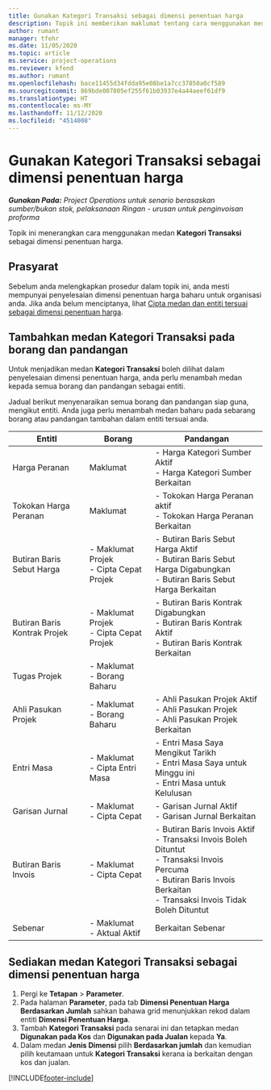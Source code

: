 ```yaml
---
title: Gunakan Kategori Transaksi sebagai dimensi penentuan harga
description: Topik ini memberikan maklumat tentang cara menggunakan medan Kategori Transaksi sebagai dimensi penentuan harga.
author: rumant
manager: tfehr
ms.date: 11/05/2020
ms.topic: article
ms.service: project-operations
ms.reviewer: kfend
ms.author: rumant
ms.openlocfilehash: bace11455d34fdda95e08be1a7cc37850a0cf589
ms.sourcegitcommit: 869bde007805ef255f61b03937e4a44aeef61df9
ms.translationtype: HT
ms.contentlocale: ms-MY
ms.lasthandoff: 11/12/2020
ms.locfileid: "4514008"
---
```

# <a name="use-transaction-category-as-a-pricing-dimension"></a>Gunakan Kategori Transaksi sebagai dimensi penentuan harga


_**Gunakan Pada:** Project Operations untuk senario berasaskan sumber/bukan stok, pelaksanaan Ringan - urusan untuk penginvoisan proforma_


Topik ini menerangkan cara menggunakan medan **Kategori Transaksi** sebagai dimensi penentuan harga. 

## <a name="prerequisites"></a>Prasyarat
Sebelum anda melengkapkan prosedur dalam topik ini, anda mesti mempunyai penyelesaian dimensi penentuan harga baharu untuk organisasi anda. Jika anda belum menciptanya, lihat [Cipta medan dan entiti tersuai sebagai dimensi penentuan harga](create-custom-fields-entities-pricing-dimensions.md).

## <a name="add-the-transaction-category-field-to-forms-and-views"></a>Tambahkan medan Kategori Transaksi pada borang dan pandangan
Untuk menjadikan medan **Kategori Transaksi** boleh dilihat dalam penyelesaian dimensi penentuan harga, anda perlu menambah medan kepada semua borang dan pandangan sebagai entiti.

Jadual berikut menyenaraikan semua borang dan pandangan siap guna, mengikut entiti. Anda juga perlu menambah medan baharu pada sebarang borang atau pandangan tambahan dalam entiti tersuai anda.

|  EntitI        | Borang     |Pandangan        |
| ------------------------------|---------------------------------|----------------------------------|
|  Harga Peranan| Maklumat |- Harga Kategori Sumber Aktif<br> - Harga Kategori Sumber Berkaitan |
|  Tokokan Harga Peranan| Maklumat|- Tokokan Harga Peranan aktif<br>- Tokokan Harga Peranan Berkaitan |
|  Butiran Baris Sebut Harga|- Maklumat Projek<br>- Cipta Cepat Projek| - Butiran Baris Sebut Harga Aktif<br>- Butiran Baris Sebut Harga Digabungkan<br>- Butiran Baris Sebut Harga Berkaitan |
|  Butiran Baris Kontrak Projek|- Maklumat Projek<br>- Cipta Cepat Projek|- Butiran Baris Kontrak Digabungkan<br>- Butiran Baris Kontrak Aktif<br>- Butiran Baris Kontrak Berkaitan |
|  Tugas Projek|- Maklumat<br>- Borang Baharu| &nbsp; |
|  Ahli Pasukan Projek|- Maklumat<br>- Borang Baharu|- Ahli Pasukan Projek Aktif<br>- Ahli Pasukan Projek<br>- Ahli Pasukan Projek Berkaitan |
|  Entri Masa|- Maklumat<br>- Cipta Entri Masa|- Entri Masa Saya Mengikut Tarikh<br>- Entri Masa Saya untuk Minggu ini<br>- Entri Masa untuk Kelulusan|
|  Garisan Jurnal|- Maklumat<br>- Cipta Cepat|- Garisan Jurnal Aktif<br>- Garisan Jurnal Berkaitan|
|  Butiran Baris Invois|- Maklumat<br>- Cipta Cepat|- Butiran Baris Invois Aktif<br>- Transaksi Invois Boleh Dituntut<br>- Transaksi Invois Percuma<br>- Butiran Baris Invois Berkaitan <br>- Transaksi Invois Tidak Boleh Dituntut|
|  Sebenar|- Maklumat<br>- Aktual Aktif| Berkaitan Sebenar |

## <a name="set-up-the-transaction-category-field-as-a-pricing-dimension"></a>Sediakan medan Kategori Transaksi sebagai dimensi penentuan harga

1. Pergi ke **Tetapan** > **Parameter**. 
2. Pada halaman **Parameter**, pada tab **Dimensi Penentuan Harga Berdasarkan Jumlah** sahkan bahawa grid menunjukkan rekod dalam entiti **Dimensi Penentuan Harga**.
3. Tambah **Kategori Transaksi** pada senarai ini dan tetapkan medan **Digunakan pada Kos** dan **Digunakan pada Jualan** kepada **Ya**.
4. Dalam medan **Jenis Dimensi** pilih **Berdasarkan jumlah** dan kemudian pilih keutamaan untuk **Kategori Transaksi** kerana ia berkaitan dengan kos dan jualan.


[!INCLUDE[footer-include](../includes/footer-banner.md)]